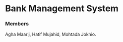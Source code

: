 #                                                          Bank Management System
### Members
Agha Maarij,
Hatif Mujahid,
Mohtada Jokhio.
